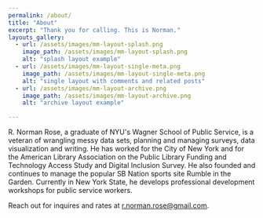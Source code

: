 ```yaml
---
permalink: /about/
title: "About"
excerpt: "Thank you for calling. This is Norman."
layouts_gallery:
  - url: /assets/images/mm-layout-splash.png
    image_path: /assets/images/mm-layout-splash.png
    alt: "splash layout example"
  - url: /assets/images/mm-layout-single-meta.png
    image_path: /assets/images/mm-layout-single-meta.png
    alt: "single layout with comments and related posts"
  - url: /assets/images/mm-layout-archive.png
    image_path: /assets/images/mm-layout-archive.png
    alt: "archive layout example"

---
```


R. Norman Rose, a graduate of NYU's Wagner School of Public Service, is a veteran of wrangling messy data sets, planning and managing surveys, data visualization and writing. He has worked for the City of New York and for the American Library Association on the Public Library Funding and Technology Access Study and Digital Inclusion Survey. He also founded and continues to manage the popular SB Nation sports site Rumble in the Garden. Currently in New York State, he develops professional development workshops for public service workers. 


Reach out for inquires and rates at r.norman.rose@gmail.com.